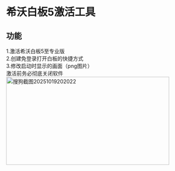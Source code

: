 # 希沃白板5激活工具 
## 功能
1.激活希沃白板5至专业版  
2.创建免登录打开白板的快捷方式  
3.修改启动时显示的画面（png图片）  
激活前务必彻底关闭软件
<img width="441" height="238" alt="搜狗截图20251019202022" src="https://github.com/user-attachments/assets/2c509b98-1d03-4ac0-bd70-b2588a735539" />
